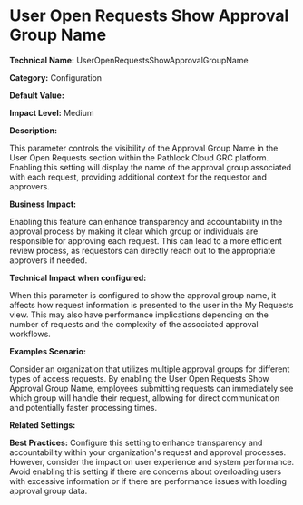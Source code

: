 # User Open Requests Show Approval Group Name

**Technical Name:** UserOpenRequestsShowApprovalGroupName

**Category:** Configuration

**Default Value:**

**Impact Level:** Medium

**Description:**

This parameter controls the visibility of the Approval Group Name in the User Open Requests section within the Pathlock Cloud GRC platform. Enabling this setting will display the name of the approval group associated with each request, providing additional context for the requestor and approvers.

**Business Impact:**

Enabling this feature can enhance transparency and accountability in the approval process by making it clear which group or individuals are responsible for approving each request. This can lead to a more efficient review process, as requestors can directly reach out to the appropriate approvers if needed.

**Technical Impact when configured:**

When this parameter is configured to show the approval group name, it affects how request information is presented to the user in the My Requests view. This may also have performance implications depending on the number of requests and the complexity of the associated approval workflows.

**Examples Scenario:**

Consider an organization that utilizes multiple approval groups for different types of access requests. By enabling the User Open Requests Show Approval Group Name, employees submitting requests can immediately see which group will handle their request, allowing for direct communication and potentially faster processing times.

**Related Settings:**

**Best Practices:** Configure this setting to enhance transparency and accountability within your organization's request and approval processes. However, consider the impact on user experience and system performance. Avoid enabling this setting if there are concerns about overloading users with excessive information or if there are performance issues with loading approval group data.
